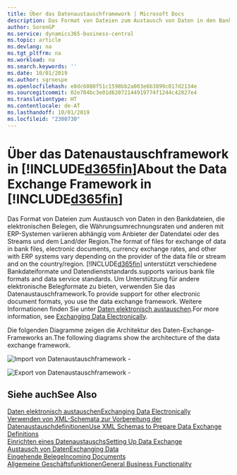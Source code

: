 ```yaml
---
title: Über das Datenaustauschframework | Microsoft Docs
description: Das Format von Dateien zum Austausch von Daten in den Bankdateien, die elektronischen Belegen, die Währungsumrechnungsraten und anderen mit ERP-Systemen variieren abhängig vom Anbieter der Datendatei oder des Streams und dem Land/der Region.
author: SorenGP
ms.service: dynamics365-business-central
ms.topic: article
ms.devlang: na
ms.tgt_pltfrm: na
ms.workload: na
ms.search.keywords: ''
ms.date: 10/01/2019
ms.author: sgroespe
ms.openlocfilehash: e8dc6080f51c1598bb2a003e6b3899c017d2134e
ms.sourcegitcommit: 02e704bc3e01d62072144919774f1244c42827e4
ms.translationtype: HT
ms.contentlocale: de-AT
ms.lasthandoff: 10/01/2019
ms.locfileid: "2300730"
---
```

# <a name="about-the-data-exchange-framework-in-included365finincludesd365fin_mdmd"></a><span data-ttu-id="c9121-103">Über das Datenaustauschframework in [!INCLUDE[d365fin](includes/d365fin_md.md)]</span><span class="sxs-lookup"><span data-stu-id="c9121-103">About the Data Exchange Framework in [!INCLUDE[d365fin](includes/d365fin_md.md)]</span></span>
<span data-ttu-id="c9121-104">Das Format von Dateien zum Austausch von Daten in den Bankdateien, die elektronischen Belegen, die Währungsumrechnungsraten und anderen mit ERP-Systemen variieren abhängig vom Anbieter der Datendatei oder des Streams und dem Land/der Region.</span><span class="sxs-lookup"><span data-stu-id="c9121-104">The format of files for exchange of data in bank files, electronic documents, currency exchange rates, and other with ERP systems vary depending on the provider of the data file or stream and on the country/region.</span></span> [!INCLUDE[d365fin](includes/d365fin_md.md)] <span data-ttu-id="c9121-105">unterstützt verschiedene Bankdateiformate und Datendienststandards.</span><span class="sxs-lookup"><span data-stu-id="c9121-105">supports various bank file formats and data service standards.</span></span> <span data-ttu-id="c9121-106">Um Unterstützung für andere elektronische Belegformate zu bieten, verwenden Sie das Datenaustauschframework.</span><span class="sxs-lookup"><span data-stu-id="c9121-106">To provide support for other electronic document formats, you use the data exchange framework.</span></span> <span data-ttu-id="c9121-107">Weitere Informationen finden Sie unter [Daten elektronisch austauschen](across-data-exchange.md).</span><span class="sxs-lookup"><span data-stu-id="c9121-107">For more information, see [Exchanging Data Electronically](across-data-exchange.md).</span></span>    

 <span data-ttu-id="c9121-108">Die folgenden Diagramme zeigen die Architektur des Daten-Exchange-Frameworks an.</span><span class="sxs-lookup"><span data-stu-id="c9121-108">The following diagrams show the architecture of the data exchange framework.</span></span>  

 ![Import von Datenaustauschframework &#45;](media/across-data-exchange/dataexchangeframework_import.png)  

 ![Export von Datenaustauschframework &#45;](media/across-data-exchange/dataexchangeframework_export.png)  

## <a name="see-also"></a><span data-ttu-id="c9121-111">Siehe auch</span><span class="sxs-lookup"><span data-stu-id="c9121-111">See Also</span></span>  
[<span data-ttu-id="c9121-112">Daten elektronisch austauschen</span><span class="sxs-lookup"><span data-stu-id="c9121-112">Exchanging Data Electronically</span></span>](across-data-exchange.md)  
[<span data-ttu-id="c9121-113">Verwenden von XML-Schemata zur Vorbereitung der Datenaustauschdefinitionen</span><span class="sxs-lookup"><span data-stu-id="c9121-113">Use XML Schemas to Prepare Data Exchange Definitions</span></span>](across-how-to-use-xml-schemas-to-prepare-data-exchange-definitions.md)  
[<span data-ttu-id="c9121-114">Einrichten eines Datenaustauschs</span><span class="sxs-lookup"><span data-stu-id="c9121-114">Setting Up Data Exchange</span></span>](across-set-up-data-exchange.md)  
[<span data-ttu-id="c9121-115">Austausch von Daten</span><span class="sxs-lookup"><span data-stu-id="c9121-115">Exchanging Data</span></span>](across-exchange-data.md)  
[<span data-ttu-id="c9121-116">Eingehende Belege</span><span class="sxs-lookup"><span data-stu-id="c9121-116">Incoming Documents</span></span>](across-income-documents.md)  
[<span data-ttu-id="c9121-117">Allgemeine Geschäftsfunktionen</span><span class="sxs-lookup"><span data-stu-id="c9121-117">General Business Functionality</span></span>](ui-across-business-areas.md)  
